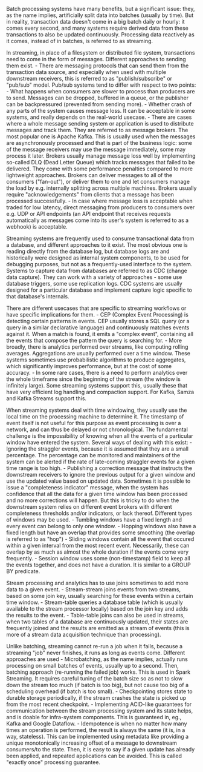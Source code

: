 Batch processing systems have many benefits, but a significant issue: they, as the name implies, artificially split data into batches (usually by time). But in reality, transaction data doesn't come in a big batch daily or hourly: it comes every second, and many systems require derived data from these transactions to also be updated continuously. Processing data reactively as it comes, instead of in batches, is referred to as streaming. 

In streaming, in place of a filesystem or distributed file system, transactions need to come in the form of messages. Different approaches to sending them exist.
    - There are messaging protocols that can send them from the transaction data source, and especially when used with multiple downstream receivers, this is referred to as "publish/subscribe" or "pub/sub" model. Pub/sub systems tend to differ with respect to two points:
        - What happens when consumers are slower to process than producers are to send. Messages can be dropped, buffered in a queue, or the publisher can be backpressured (prevented from sending more). 
        - Whether crash of any parts of the system causes message loss. It can be acceptable in some systems, and really depends on the real-world usecase. 
    - There are cases where a whole message sending system or application is used to distribute messages and track them. They are referred to as message brokers. The most popular one is Apache Kafka. This is usually used when the messages are asynchronously processed and that is part of the business logic: some of the message receivers may use the message immediately, some may process it later. Brokers usually manage message loss well by implementing so-called DLQ (Dead Letter Queue) which tracks messages that failed to be delivered. They come with some performance penalties compared to more lightweight approaches. Brokers can deliver messages to all of the consumers ("fan-out"), or deliver them to one and let consumers manage the load by e.g. internally splitting across multiple machines. Brokers usually require "acknowledgements" from clients that a message has been processed successfully.
    - In case where message loss is acceptable when traded for low latency, direct messaging from producers to consumers over e.g. UDP or API endpoints (an API endpoint that receives requests automatically as messages come into its user's system is referred to as a webhook) is acceptable. 

Streaming systems are frequently used to consume transactional data from a database, and different approaches to it exist. The most obvious one is reading directly from the database log, but database logs are and historically were designed as internal system components, to be used for debugging purposes, but not as a frequently-used interface to the system. Systems to capture data from databases are referred to as CDC (change data capture). They can work with a variety of approaches - some use database triggers, some use replication logs. CDC systems are usually designed for a particular database and implement capture logic specific to that database's internals. 

There are different usecases that are specific to streaming workflows or have specific implications for them. 
    - CEP (Complex Event Processing) is detecting certain patterns in events. CEP usually stores a SQL query (or a query in a similar declarative language) and continuously matches events against it. When a match is found, it emits a "complex event", containing all the events that compose the pattern the query is searching for.
    - More broadly, there is analytics performed over streams, like computing rolling averages. Aggregations are usually performed over a time window. These systems sometimes use probabilistic algorithms to produce aggregates, which significantly improves performance, but at the cost of some accuracy.
        - In some rare cases, there is a need to perform analytics over the whole timeframe since the beginning of the stream (the window is infinitely large). Some streaming systems support this, usually these that have very efficient log handling and compaction support. For Kafka, Samza and Kafka Streams support this.

When streaming systems deal with time windowing, they usually use the local time on the processing machine to determine it. The timestamp of event itself is not useful for this purpose as event processing is over a network, and can thus be delayed or not chronological. The fundamental challenge is the impossibility of knowing when all the events of a particular window have entered the system. Several ways of dealing with this exist:
    - Ignoring the straggler events, because it is assumed that they are a small percentage. The percentage can be monitored and maintainers of the system can be alerted if the rate of late-coming straggler events for a given time range is too high.
    - Publishing a correction message that instructs the downstream receivers to ignore the previous output for a given window and use the updated value based on updated data.
Sometimes it is possible to issue a "completeness indicator" message, when the system has confidence that all the data for a given time window has been processed and no more corrections will happen. But this is tricky to do when the downstream system relies on different event brokers with different completeness thresholds and/or indicators, or lack thereof.
Different types of windows may be used. 
    - Tumbling windows have a fixed length and every event can belong to only one window.
    - Hopping windows also have a fixed length but have an overlap that provides some smoothing (the overlap is referred to as "hop")
    - Sliding windows contain all the event that occured within a given interval from the most recent event. Necessarily, these can overlap by as much as almost the whole duration if the events come very frequently.
    - Session window uses some (non-timestamp) field to keep all the events together, and does not have a duration. It is similar to a GROUP BY predicate.

Stream processing and analytics has to use joins sometimes to add more data to a given event.
    - Stream-stream joins events from two streams, based on some join key, usually searching for these events within a certain time window.
    - Stream-table queries a database table (which is usually available to the stream processor locally) based on the join key and adds the results to the event.
    - Table-table joins can also be used in streams, when two tables of a database are continuously updated, their states are frequently joined and the results are emitted as a stream of events (this is more of a stream data acquisition technique than processing).

Unlike batching, streaming cannot re-run a job when it fails, because a streaming "job" never finishes, it runs as long as events come. Different approaches are used
    - Microbatching, as the name implies, actually runs processing on small batches of events, usually up to a second. Then, batching approach (re-running the failed job) works. This is used in Spark Streaming. It requires careful tuning of the batch size so as not to slow down the stream too much (if batch is too big), but not cause too big of a scheduling overhead (if batch is too small).
    - Checkpointing stores state to durable storage periodically, if the stream crashes the state is picked up from the most recent checkpoint.
    - Implementing ACID-like guarantees for communication between the stream processing system and its state helps, and is doable for infra-system components. This is guaranteed in, eg., Kafka and Google Dataflow.
    - Idempotence is when no matter how many times an operation is performed, the result is always the same (it is, in a way, stateless). This can be implemented using metadata like providing a unique monotonically increasing offset of a message to downstream consumers/to the state. Then, it is easy to say if a given update has already been applied, and repeated applications can be avoided. This is called "exactly once" processing guarantee. 